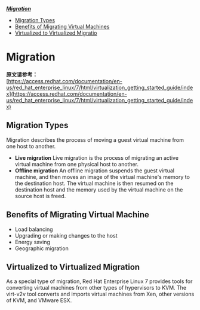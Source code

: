 ***[Migration](https://github.com/Leanna-Lee/MyNotes/blob/master/Virtualization/Migration.md#migration)***
- [Migration Types](https://github.com/Leanna-Lee/MyNotes/blob/master/Virtualization/Migration.md#migration-types)
- [Benefits of Migrating Virtual Machines](https://github.com/Leanna-Lee/MyNotes/blob/master/Virtualization/Migration.md#benefits-of-migrating-virtual-machine)
- [Virtualized to Virtualized Migratio](https://github.com/Leanna-Lee/MyNotes/blob/master/Virtualization/Migration.md#virtualized-to-virtualized-migratio)
# Migration
**原文请参考：**  
[https://access.redhat.com/documentation/en-us/red_hat_enterprise_linux/7/html/virtualization_getting_started_guide/index](https://access.redhat.com/documentation/en-us/red_hat_enterprise_linux/7/html/virtualization_getting_started_guide/index)
## Migration Types
Migration describes the process of moving a guest virtual machine from one host to another.
- **Live migration**
Live migration is the process of migrating an active virtual machine from one physical host to another.
- **Offline migration**
An offline migration suspends the guest virtual machine, and then moves an image of the virtual machine's memory to the destination host. The virtual machine is then resumed on the destination host and the memory used by the virtual machine on the source host is freed.
## Benefits of Migrating Virtual Machine
- Load balancing
- Upgrading or making changes to the host
- Energy saving
- Geographic migration
## Virtualized to Virtualized Migration
As a special type of migration, Red Hat Enterprise Linux 7 provides tools for converting virtual machines from other types of hypervisors to KVM. The virt-v2v tool converts and imports virtual machines from Xen, other versions of KVM, and VMware ESX.